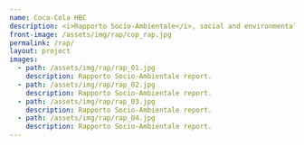 ```yaml
---
name: Coca-Cola HBC
description: <i>Rapporto Socio-Ambientale</i>, social and environmental sustainability report. Graphic layout, editorial and iconographic consultancy.
front-image: /assets/img/rap/cop_rap.jpg
permalink: /rap/
layout: project
images:
  - path: /assets/img/rap/rap_01.jpg
    description: Rapporto Socio-Ambientale report.
  - path: /assets/img/rap/rap_02.jpg
    description: Rapporto Socio-Ambientale report.
  - path: /assets/img/rap/rap_03.jpg
    description: Rapporto Socio-Ambientale report.
  - path: /assets/img/rap/rap_04.jpg
    description: Rapporto Socio-Ambientale report.
---
```

